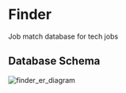 # Finder
Job match database for tech jobs

## Database Schema
![finder_er_diagram](https://user-images.githubusercontent.com/101298450/161380544-28c1d977-ed8b-4184-9e1e-7fa9163fc691.png)
